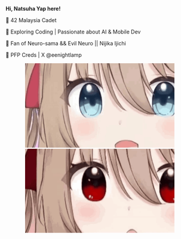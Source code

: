 **Hi, Natsuha Yap here!**
<p>🌟 42 Malaysia Cadet</p>
<p>🚀 Exploring Coding | Passionate about AI & Mobile Dev</p>
<p>🎸 Fan of Neuro-sama && Evil Neuro || Nijika Ijichi</p>
<p>🎨 PFP Creds | X @eenightlamp</p>

<p align="center">
  <img src="https://github.com/natsuhakoishi/natsuhakoishi/blob/main/srcs/neuro.gif" alt="Evil" width="400">
  <img src="https://github.com/natsuhakoishi/natsuhakoishi/blob/main/srcs/evil.gif" alt="Neuro" width="400">
</p>
